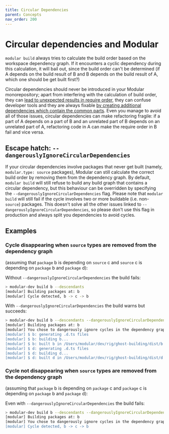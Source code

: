 ```yaml
---
title: Circular Dependencies
parent: Concepts
nav_order: 200
---
```


# Circular dependencies and Modular

`modular build` always tries to calculate the build order based on the workspace
dependency graph. If it encounters a cyclic dependency during this calculation,
it will bail out, since the build order can't be determined (if A depends on the
build result of B and B depends on the build result of A, which one should be
get built first?)

Circular dependencies should never be introduced in your Modular monorepository;
apart from interfering with the calculation of build order, they can
[lead to unexpected results in require order](https://nodejs.org/api/modules.html#cycles),
they can confuse developer tools and they are always fixable
[by creating additional dependencies which contain the common parts](https://nx.dev/recipes/other/resolve-circular-dependencies).
Even you manage to avoid all of those issues, circular dependencies can make
refactoring fragile: if a part of A depends on a part of B and an unrelated part
of B depends on an unrelated part of A, refactoring code in A can make the
require order in B fail and vice versa.

## Escape hatch: `--dangerouslyIgnoreCircularDependencies`

If your circular dependencies involve packages that never get built (namely,
`modular.type: source` packages), Modular can still calculate the correct build
order by removing them from the dependency graph. By default, `modular build`
will still refuse to build any build graph that contains a circular dependency,
but this behaviour can be overridden by specifying the
`--dangerouslyIgnoreCircularDependencies` flag. Please note that `modular build`
will still fail if the cycle involves two or more buildable (i.e. non-`source`)
packages. This doesn't solve all the other issues linked to
`--dangerouslyIgnoreCircularDependencies`, so please don't use this flag in
production and always split you dependencies to avoid cycles.

## Examples

### Cycle disappearing when `source` types are removed from the dependency graph

(assuming that `package` b is depending on `source` c and `source` c is
depending on `package` b and `package` d):

Without `--dangerouslyIgnoreCircularDependencies` the build fails:

```bash
> modular-dev build b --descendants
[modular] Building packages at: b
[modular] Cycle detected, b -> c -> b
```

With `--dangerouslyIgnoreCircularDependencies` the build warns but succeeds:

```bash
> modular-dev build b --descendants --dangerouslyIgnoreCircularDependencies
[modular] Building packages at: b
[modular] You chose to dangerously ignore cycles in the dependency graph. Builds will still fail if a cycle is found involving two or more buildable packages. Please note that the use of this flag is not recommended. It's always possible to break a cyclic dependency by creating an additional dependency that contains the common code.
[modular] $ b: generating .d.ts files
[modular] $ b: building b...
[modular] $ b: built b in /Users/modular/dev/rig/ghost-building/dist/b
[modular] $ d: generating .d.ts files
[modular] $ d: building d...
[modular] $ d: built d in /Users/modular/dev/rig/ghost-building/dist/d
```

### Cycle not disappearing when `source` types are removed from the dependency graph

(assuming that `package` b is depending on `package` c and `package` c is
depending on `package` b and `package` d):

Even with `--dangerouslyIgnoreCircularDependencies` the build fails:

```bash
> modular-dev build b --descendants --dangerouslyIgnoreCircularDependencies
[modular] Building packages at: b
[modular] You chose to dangerously ignore cycles in the dependency graph. Builds will still fail if a cycle is found involving two or more buildable packages. Please note that the use of this flag is not recommended. It's always possible to break a cyclic dependency by creating an additional dependency that contains the common code.
[modular] Cycle detected, b -> c -> b
```

